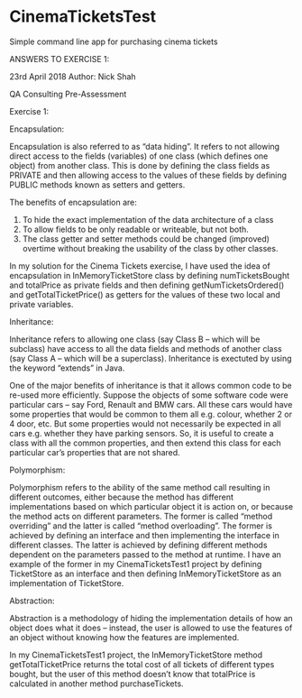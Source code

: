 # CinemaTicketsTest
Simple command line app for purchasing cinema tickets

ANSWERS TO EXERCISE 1:

23rd April 2018
Author: Nick Shah

QA Consulting Pre-Assessment

Exercise 1:

Encapsulation:

Encapsulation is also referred to as “data hiding”.  It refers to not allowing direct access to the fields (variables) of one class (which defines one object) from another class.  This is done by defining the class fields as PRIVATE and then allowing access to the values of these fields by defining PUBLIC methods known as setters and getters.

The benefits of encapsulation are:
1.	To hide the exact implementation of the data architecture of a class
2.	To allow fields to be only readable or writeable, but not both.
3.	The class getter and setter methods could be changed (improved) overtime without breaking the usability of the class by other classes.

In my solution for the Cinema Tickets exercise, I  have used the idea of encapsulation in InMemoryTicketStore class by defining numTicketsBought and totalPrice as private fields and then defining getNumTicketsOrdered() and getTotalTicketPrice() as getters for the values of these two local and private variables.

Inheritance:

Inheritance refers to allowing one class (say Class B – which will be subclass) have access to all the data fields and methods of another class (say Class A – which will be a superclass).  Inheritance is exectuted by using the keyword “extends” in Java.

One of the major benefits of inheritance is that it allows common code to be re-used more efficiently.  Suppose the objects of some software code were particular cars – say Ford, Renault and BMW cars.  All these cars would  have some properties that would be common to them all e.g. colour, whether 2 or 4 door, etc.  But some properties would not necessarily be expected in all cars e.g. whether they have parking sensors.  So, it is useful to create a class with all the common properties, and then extend this class for each particular car’s properties that are not shared. 

Polymorphism:

Polymorphism refers to the ability of the same method call resulting in different outcomes, either because the method has different implementations based on which particular object it is action on, or because the method acts on different parameters.   The former is called “method overriding” and the latter is called “method overloading”.  The former is achieved by defining an interface and then implementing the interface in different classes.  The latter is achieved by defining different methods dependent on the parameters passed to the method at runtime.
I  have an example of the former in my CinemaTicketsTest1 project by defining TicketStore as an interface and then defining InMemoryTicketStore as an implementation of TicketStore.

Abstraction:

Abstraction is a methodology  of hiding the implementation details  of how an object does what it does – instead, the user is allowed to use the features of an object without knowing how the features are implemented.

In my CinemaTicketsTest1 project, the InMemoryTicketStore method getTotalTicketPrice returns the total cost of all tickets of different types bought, but the user of this method doesn’t know that totalPrice is calculated in another method purchaseTickets.
